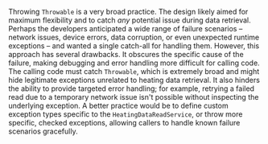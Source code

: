 Throwing `Throwable` is a very broad practice. The design likely aimed for maximum flexibility and to catch *any* potential issue during data retrieval. Perhaps the developers anticipated a wide range of failure scenarios – network issues, device errors, data corruption, or even unexpected runtime exceptions – and wanted a single catch-all for handling them. However, this approach has several drawbacks. It obscures the specific cause of the failure, making debugging and error handling more difficult for calling code.  The calling code must catch `Throwable`, which is extremely broad and might hide legitimate exceptions unrelated to heating data retrieval.  It also hinders the ability to provide targeted error handling; for example, retrying a failed read due to a temporary network issue isn't possible without inspecting the underlying exception.  A better practice would be to define custom exception types specific to the `HeatingDataReadService`, or throw more specific, checked exceptions, allowing callers to handle known failure scenarios gracefully.